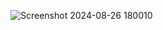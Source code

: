 ![Screenshot 2024-08-26 180010](https://github.com/user-attachments/assets/30ee3b3a-ca17-4d76-b78a-b7b719aa1716)
